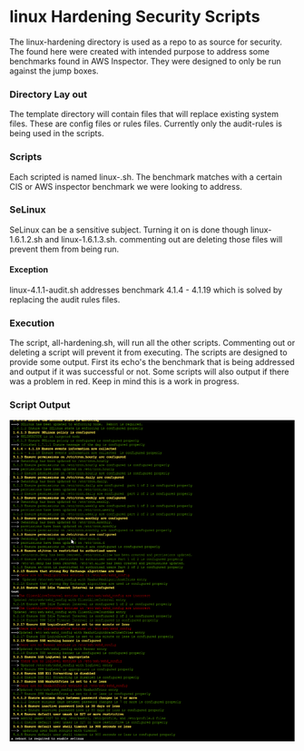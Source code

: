 # linux Hardening Security Scripts

The linux-hardening directory is used as a repo to as source for security.  The found here were created with  intended purpose to address some benchmarks found in AWS Inspector.  They were designed to only be run against the jump boxes.

### Directory Lay out

The template directory will contain files that will replace existing system files.  These are config files or rules files.  Currently only the audit-rules is being used in the scripts.

### Scripts

Each scripted is named linux-<benchmark>.sh.  The benchmark matches with a certain CIS or AWS inspector benchmark we were looking to address.

### SeLinux

SeLinux can be a sensitive subject.  Turning it on is done though linux-1.6.1.2.sh and linux-1.6.1.3.sh.  commenting out are deleting those files will prevent them from being run.

#### Exception

linux-4.1.1-audit.sh addresses benchmark 4.1.4 - 4.1.19 which is solved by replacing the audit rules files.

### Execution

The script, all-hardening.sh, will run all the other scripts.  Commenting out or deleting a script will prevent it from executing.  The scripts are designed to provide some output.  First its echo's the benchmark that is being addressed and output if it was successful or not.  Some scripts will also output if there was a problem in red.  Keep in mind this is a work in progress.

### Script Output

![all-hardening.sh output](linux-hardening.png)

